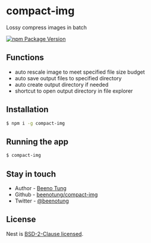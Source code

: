 # compact-img
Lossy compress images in batch

[![npm Package Version](https://img.shields.io/npm/v/compact-img.svg?maxAge=2592000)](https://www.npmjs.com/package/compact-img)

## Functions
- auto rescale image to meet specified file size budget
- auto save output files to specified directory
- auto create output directory if needed
- shortcut to open output directory in file explorer

## Installation

```bash
$ npm i -g compact-img
```

## Running the app

```bash
$ compact-img
```

## Stay in touch

- Author - [Beeno Tung](https://beeno-tung.surge.sh)
- Github - [beenotung/compact-img](https://github.com/beenotung/compact-img)
- Twitter - [@beenotung](https://twitter.com/beenotung)

## License

  Nest is [BSD-2-Clause licensed](LICENSE).
